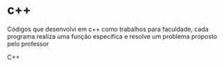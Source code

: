 # c++

Códigos que desenvolvi em c++ como trabalhos para faculdade, cada programa realiza uma função especifica e resolve um problema proposto pelo professor

C++
